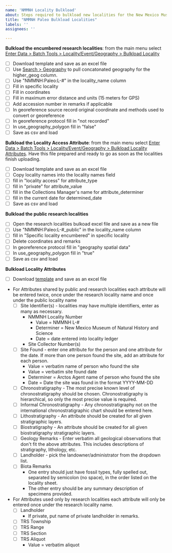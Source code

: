 ```yaml
---
name: 'NMMNH Locality Bulkload'
about: Steps required to bulkload new localities for the New Mexico Museum of Natural History and Science Paleontology Collection. Best used for a sequential group of localities with similar data.
title: "NMMNH Paleo Bulkload Localities"
labels: ''
assignees: ''

---
```


**Bulkload the encumbered research localities**: from the main menu select [Enter Data > Batch Tools > Locality/Event/Geography > Bulkload Locality](https://arctos.database.museum/tools/bulkloadLocality.cfm)
   - [ ] Download template and save as an excel file
   - [ ] Use [Search > Geography](https://arctos.database.museum/place.cfm?sch=geog) to pull concatonated geography for the higher_geog column.
   - [ ] Use "NMMNH:Paleo:L-#" in the locality_name column
   - [ ] Fill in specific locality
   - [ ] Fill in coordinates
   - [ ] Fill in maximum error distance and units (15 meters for GPS)
   - [ ] Add accession number in remarks if applicable
   - [ ] In georeference source record original coordinate and methods used to convert or georeference
   - [ ] In georeference protocol fill in "not recorded"
   - [ ] In use_geography_polygon fill in "false"
   - [ ] Save as csv and load

**Bulkload the Locality Access Attribute**: from the main menu select [Enter Data > Batch Tools > Locality/Event/Geography > Bulkload Locality Attributes](https://arctos.database.museum/tools/bulkloadLocalityAttributes.cfm). Have this file prepared and ready to go as soon as the localities finish uploading.
   - [ ] Download template and save as an excel file
   - [ ] Copy locality names into the locality names field
   - [ ] fill in "locality access" for attribute_type
   - [ ] fill in "private" for attribute_value
   - [ ] fill in the Collections Manager's name for attribute_determiner
   - [ ] fill in the current date for determined_date
   - [ ] Save as csv and load

**Bulkload the public research localities**
   - [ ] Open the research localities bulkoad excel file and save as a new file
   - [ ] Use "NMMNH:Paleo:L-#_public" in the locality_name column
   - [ ] fill in "Specific locality encumbered" in specific locality
   - [ ] Delete coordinates and remarks
   - [ ] In georeference protocol fill in "geography spatial data"
   - [ ] In use_geography_polygon fill in "true"
   - [ ] Save as csv and load

**Bulkload Locality Attributes**
   - [ ] Download [template](https://arctos.database.museum/tools/bulkloadLocalityAttributes.cfm?action=ld) and save as an excel file
   - For Attributes shared by public and research localities each attribute will be entered twice, once under the research locality name and once under the public locality name
     - [ ] Site Identifier(s) - localities may have multiple identifiers, enter as many as necessary.
        - NMMNH Locality Number
          - Value = NMMNH L-#
          - Determiner = New Mexico Museum of Natural History and Science
          - Date = date entered into locality ledger
        - Site Collector Number(s)
     - [ ] Site Found - enter one attribute for the person and one attribute for the date. If more than one person found the site, add an attribute for each person. 
        - Value = verbatim name of person who found the site
        - Value = verbatim site found date
        - Determiner = Arctos Agent name of person who found the site
        - Date = Date the site was found in the format YYYY-MM-DD 
     - [ ] Chronostratigraphy - The most precise known level of chronostratigraphy should be chosen. Chronostratigraphy is hierarchical, so only the most precise value is required.
     - [ ] Informal Chronostratigraphy - Any chronostratigraphy not on the international chronostratigraphic chart should be entered here. 
     - [ ] Lithostratigraphy - An attribute should be created for all given stratigraphic layers.
     - [ ] Biostratigraphy - An attribute should be created for all given biostratigraphy stratigraphic layers.
     - [ ] Geology Remarks - Enter verbatim all geological observations that don't fit the above attributes. This includes descriptions of stratigraphy, lithology, etc.
     - [ ] Landholder - pick the landowner/administrator from the dropdown list.
     - [ ] Biota Remarks
       - One entry should just have fossil types, fully spelled out, separated by semicolon (no space), in the order listed on the locality sheet.
       - The other entry should be any summary description of specimens provided.
   - For Attributes used only by research localities each attribute will only be entered once under the research locality name.
     - [ ] Landholder
       - If private, put name of private landholder in remarks.
     - [ ] TRS Township
     - [ ] TRS Range
     - [ ] TRS Section
     - [ ] TRS Aliquot
       - Value = verbatim aliquot
